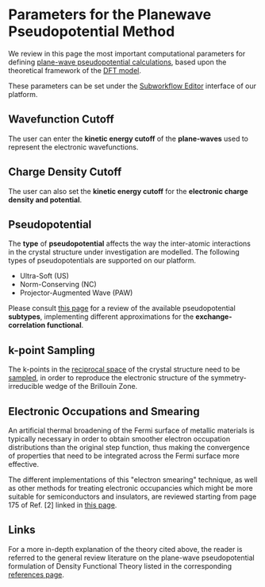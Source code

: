 # Parameters for the Planewave Pseudopotential Method 

We review in this page the most important computational parameters for defining [plane-wave pseudopotential calculations](overview.md), based upon the theoretical framework of the [DFT model](../../models-directory/dft/overview.md).

These parameters can be set under the [Subworkflow Editor](../../workflow-designer/subworkflow-editor/overview.md) interface of our platform.

## Wavefunction Cutoff

The user can enter the **kinetic energy cutoff** of the **plane-waves** used to represent the electronic wavefunctions. 

## Charge Density Cutoff

The user can also set the **kinetic energy cutoff** for the **electronic charge density and potential**. 

## Pseudopotential

The **type** of **pseudopotential** affects the way the inter-atomic interactions in the crystal structure under investigation are modelled. The following types of pseudopotentials are supported on our platform.

- Ultra-Soft (US)
- Norm-Conserving (NC) 
- Projector-Augmented Wave (PAW) 

Please consult [this page](../../models-directory/dft/overview.md) for a review of the available pseudopotential **subtypes**, implementing different approximations for the **exchange-correlation functional**.

## k-point Sampling

The k-points in the [reciprocal space](../../models/auxiliary-concepts/reciprocal-space.md) of the crystal structure need to be [sampled](../../models/auxiliary-concepts/reciprocal-space/sampling.md), in order to reproduce the electronic structure of the symmetry-irreducible wedge of the Brillouin Zone.

## Electronic Occupations and Smearing

An artificial thermal broadening of the Fermi surface of metallic materials is typically necessary in order to obtain smoother electron occupation distributions than the original step function,  thus making the convergence of properties that need to be integrated across the Fermi surface more effective. 

The different implementations of this "electron smearing" technique, as well as other methods for treating electronic occupancies which might be more suitable for semiconductors and insulators, are reviewed starting from page 175 of Ref. [2] linked in [this page](../../software/modeling/vasp.md).

## Links

For a more in-depth explanation of the theory cited above, the reader is referred to the general review literature on the plane-wave pseudopotential formulation of Density Functional Theory listed in the corresponding [references page](../../models-directory/dft/references.md).

